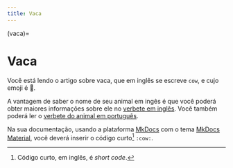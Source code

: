 ```yaml
---
title: Vaca
---
```


(vaca)=

# Vaca

Você está lendo o artigo sobre vaca, que em inglês se escreve 
`cow`, e cujo emoji é 🐄.

A vantagem de saber o nome de seu animal em ingês é que você poderá obter maiores informações sobre ele no [verbete em inglês](wikien:cow). 
Você também poderá ler o [verbete do animal em português](wikipt:vaca).

Na sua documentação, usando a plataforma [MkDocs](https://www.mkdocs.org/) com o tema [MkDocs Material](https://squidfunk.github.io/mkdocs-material/),
você deverá inserir o código curto[^1] `:cow:`.

[^1]: Código curto, em inglês, é *short code*.

